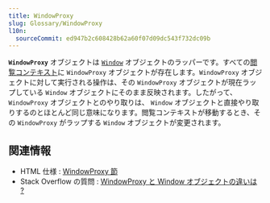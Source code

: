 ```yaml
---
title: WindowProxy
slug: Glossary/WindowProxy
l10n:
  sourceCommit: ed947b2c608428b62a60f07d09dc543f732dc09b
---
```


**`WindowProxy`** オブジェクトは [`Window`](/ja/docs/Web/API/Window) オブジェクトのラッパーです。すべての[閲覧コンテキスト](/ja/docs/Glossary/Browsing_context)に `WindowProxy` オブジェクトが存在します。`WindowProxy` オブジェクトに対して実行される操作は、その `WindowProxy` オブジェクトが現在ラップしている `Window` オブジェクトにそのまま反映されます。したがって、`WindowProxy` オブジェクトとのやり取りは、 `Window` オブジェクトと直接やり取りするのとほとんど同じ意味になります。閲覧コンテキストが移動するとき、その `WindowProxy` がラップする `Window` オブジェクトが変更されます。

## 関連情報

- HTML 仕様 : [WindowProxy 節](https://html.spec.whatwg.org/multipage/window-object.html#the-windowproxy-exotic-object)
- Stack Overflow の質問 : [WindowProxy と Window オブジェクトの違いは ?](https://stackoverflow.com/questions/16092835/windowproxy-and-window-objects)
